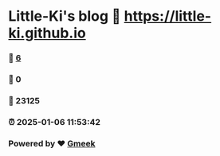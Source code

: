# Little-Ki's blog :link: https://little-ki.github.io 
### :page_facing_up: [6](https://little-ki.github.io/tag.html) 
### :speech_balloon: 0 
### :hibiscus: 23125 
### :alarm_clock: 2025-01-06 11:53:42 
### Powered by :heart: [Gmeek](https://github.com/Meekdai/Gmeek)
